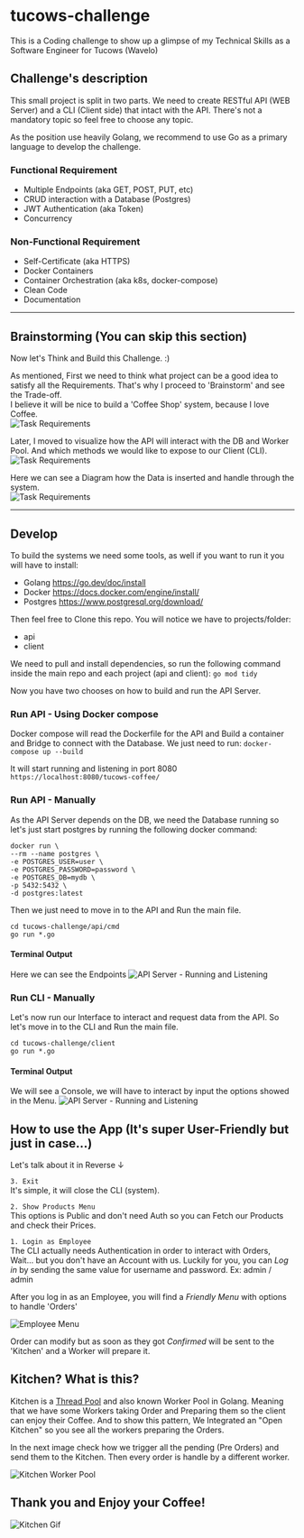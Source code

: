 # tucows-challenge
This is a Coding challenge to show up a glimpse of my Technical Skills as a Software Engineer for Tucows (Wavelo) 

## Challenge's description
This small project is split in two parts. We need to create RESTful API (WEB Server) and a CLI (Client side) that intact with the API.
There's not a mandatory topic so feel free to choose any topic. 

As the position use heavily Golang, we recommend to use Go as a primary language to develop the challenge. 

### Functional Requirement
- Multiple Endpoints (aka GET, POST, PUT, etc)
- CRUD interaction with a Database (Postgres)
- JWT Authentication (aka Token)
- Concurrency

### Non-Functional Requirement
- Self-Certificate (aka HTTPS)
- Docker Containers
- Container Orchestration (aka k8s, docker-compose)
- Clean Code
- Documentation

_______

## Brainstorming (You can skip this section)
Now let's Think and Build this Challenge. :) 

As mentioned, First we need to think what project can be a good idea to satisfy all the Requirements. That's why I proceed to 'Brainstorm' and see the Trade-off.  
I believe it will be nice to build a 'Coffee Shop' system, because I love Coffee. <br>
![Task Requirements](https://i.postimg.cc/dVWhdW9n/Requirements-and-Possible-Ideas.jpg)

Later, I moved to visualize how the API will interact with the DB and Worker Pool. And which methods we would like to expose to our Client (CLI). <br>
![Task Requirements](https://i.postimg.cc/xdccPKxQ/Functions-and-Infra.jpg)


Here we can see a Diagram how the Data is inserted and handle through the system. <br>
![Task Requirements](https://i.postimg.cc/pd4ycp4F/Diagram.jpg)


_______

## Develop

To build the systems we need some tools, as well if you want to run it you will have to install:
- Golang https://go.dev/doc/install
- Docker https://docs.docker.com/engine/install/
- Postgres https://www.postgresql.org/download/

Then feel free to Clone this repo. You will notice we have to projects/folder:
- api 
- client

We need to pull and install dependencies, so run the following command inside the main repo and each project (api and client):
```go mod tidy```

Now you have two chooses on how to build and run the API Server. 

### Run API - Using Docker compose

Docker compose will read the Dockerfile for the API and Build a container and Bridge to connect with the Database. We just need to run: 
```docker-compose up --build```

It will start running and listening in port 8080 
```https://localhost:8080/tucows-coffee/``` 


### Run API - Manually
As the API Server depends on the DB, we need the Database running so let's just start postgres by running the following docker command:
```
docker run \
--rm --name postgres \
-e POSTGRES_USER=user \
-e POSTGRES_PASSWORD=password \
-e POSTGRES_DB=mydb \
-p 5432:5432 \
-d postgres:latest
```

Then we just need to move in to the API and Run the main file. 
```
cd tucows-challenge/api/cmd
go run *.go
```

#### Terminal Output
Here we can see the Endpoints
![API Server - Running and Listening](https://i.postimg.cc/xjHgRmhL/Screenshot-2024-08-28-at-14-52-15.png)


### Run CLI - Manually
Let's now run our Interface to interact and request data from the API. So let's move in to the CLI and Run the main file.
```
cd tucows-challenge/client
go run *.go
```

#### Terminal Output
We will see a Console, we will have to interact by input the options showed in the Menu. 
![API Server - Running and Listening](https://i.postimg.cc/FsCvVw2f/Screenshot-2024-08-28-at-14-04-32.png)




## How to use the App (It's super User-Friendly but just in case...)
Let's talk about it in Reverse ↓

```3. Exit```<br>
It's simple, it will close the CLI (system). 

```2. Show Products Menu```<br>
This options is Public and don't need Auth so you can Fetch our Products and check their Prices.


```1. Login as Employee``` <br>
The CLI actually needs Authentication in order to interact with Orders, Wait... but you don't have an Account with us. Luckily for you, you can *Log in* by sending the same value for username and password. Ex: admin / admin

After you log in as an Employee, you will find a *Friendly Menu* with options to handle 'Orders'


![Employee Menu](https://i.postimg.cc/xT8D8tc9/Screenshot-2024-08-28-at-14-17-30.png)

Order can modify but as soon as they got *Confirmed* will be sent to the 'Kitchen' and a Worker will prepare it. 

## Kitchen? What is this? 

Kitchen is a [Thread Pool](https://en.wikipedia.org/wiki/Thread_pool) and also known Worker Pool in Golang. Meaning that we have some Workers taking Order and Preparing them so the client can enjoy their Coffee.
And to show this pattern, We Integrated an "Open Kitchen" so you see all the workers preparing the Orders. 

In the next image check how we trigger all the pending (Pre Orders) and send them to the Kitchen. Then every order is handle by a different worker.


![Kitchen Worker Pool](https://i.postimg.cc/MZr3Pxp8/Screenshot-2024-08-28-at-14-31-05.png)




## Thank you and Enjoy your Coffee!
![Kitchen Gif](https://cdn.dribbble.com/users/939968/screenshots/2362151/chefs-cooking.gif)

